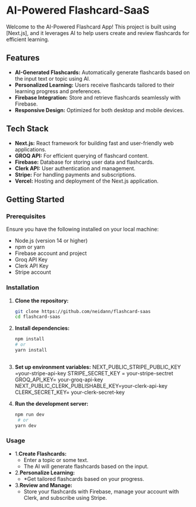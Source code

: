 # AI-Powered Flashcard-SaaS

Welcome to the AI-Powered Flashcard App! This project is built using [Next.js], and it leverages AI to help users create and review flashcards for efficient learning.

## Features

- **AI-Generated Flashcards:** Automatically generate flashcards based on the input text or topic using AI.
- **Personalized Learning:** Users receive flashcards tailored to their learning progress and preferences.
- **Firebase Integration:** Store and retrieve flashcards seamlessly with Firebase.
- **Responsive Design:** Optimized for both desktop and mobile devices.

## Tech Stack

- **Next.js:** React framework for building fast and user-friendly web applications.
- **GROQ API:** For efficient querying of flashcard content.
- **Firebase:** Database for storing user data and flashcards.
- **Clerk API:** User authentication and management.
- **Stripe:** For handling payments and subscriptions.
- **Vercel:** Hosting and deployment of the Next.js application.

## Getting Started

### Prerequisites

Ensure you have the following installed on your local machine:

- Node.js (version 14 or higher)
- npm or yarn
- Firebase account and project
- Groq API Key
- Clerk API Key
- Stripe account

### Installation

1. **Clone the repository:**

   ```bash
   git clone https://github.com/neidann/flashcard-saas
   cd flashcard-saas

2. **Install dependencies:**
   ```bash
   npm install
   # or
   yarn install
  
3. **Set up environment variables:**
   NEXT_PUBLIC_STRIPE_PUBLIC_KEY =your-stripe-api-key
   STRIPE_SECRET_KEY = your-stripe-sectret
   GROQ_API_KEY= your-groq-api-key
   NEXT_PUBLIC_CLERK_PUBLISHABLE_KEY=your-clerk-api-key
   CLERK_SECRET_KEY= your-clerk-secret-key

4. **Run the development server:**
   ```bash
   npm run dev
    # or
   yarn dev

  ### Usage
- 1.**Create Flashcards:**
    - Enter a topic or some text.
    - The AI will generate flashcards based on the input.
- 2.**Personalize Learning:**
   - *Get tailored flashcards based on your progress.
- 3.**Review and Manage:**
   - Store your flashcards with Firebase, manage your account with Clerk, and subscribe using Stripe.


